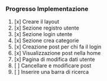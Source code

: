 ### Progresso Implementazione

1. [x] Creare il layout
2. [x] Sezione registro utente
3. [x] Sezione login utente
4. [x] Sezione crea categorie
5. [x] Creazione post per chi fa il login
6. [x] Visualizzazione post nella home
7. [x] Pagina di modifica dati utente
8. [ ] Cancellare e modificare post
9. [ ] Inserire una barra di ricerca
